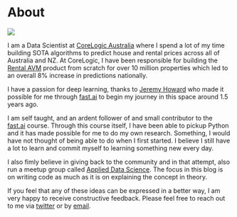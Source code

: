 # About
<div class="img-div" markdown="0">
  <image src="/images/AmanArora.png"/>
  <br />
</div>

I am a Data Scientist at [CoreLogic Australia](https://www.corelogic.com.au/) where I spend a lot of my time building SOTA algorithms to predict house and rental prices across all of Australia and NZ. At CoreLogic, I have been responsible for building the [Rental AVM](https://www.corelogic.com.au/products/rental-avm) product from scratch for over 10 million properties which led to an overall 8% increase in predictions nationally. 

I have a passion for deep learning, thanks to [Jeremy Howard](https://twitter.com/jeremyphoward) who made it possible for me through [fast.ai](fast.ai) to begin my journey in this space around 1.5 years ago.

I am self taught, and an ardent follower of and small contributor to the [fast.ai](fast.ai) course. Through this course itself, I have been able to pickup Python and it has made possible for me to do my own research. Something, I would have not thought of being able to do when I first started. I believe I still have a lot to learn and commit myself to learning something new every day.  

I also fimly believe in giving back to the community and in that attempt, also run a meetup group called [Applied Data Science](https://www.meetup.com/Applied-Data-Science-Sydney/). The focus in this blog is on writing code as much as it is on explaining the concept in theory. 

If you feel that any of these ideas can be expressed in a better way, I am very happy to receive constructive feedback. Please feel free to reach out to me via [twitter](https://twitter.com/amaarora) or by [email](aman.arora@corelogic.com.au).